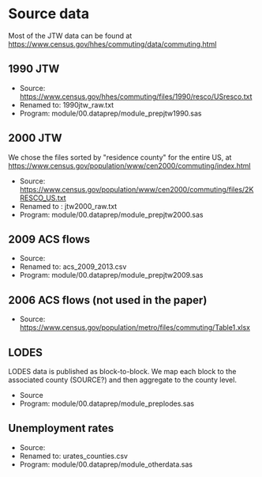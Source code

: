 Source data
===========
Most of the JTW data can be found at https://www.census.gov/hhes/commuting/data/commuting.html

1990 JTW
--------

- Source: https://www.census.gov/hhes/commuting/files/1990/resco/USresco.txt
- Renamed to: 1990jtw_raw.txt
- Program: module/00.dataprep/module_prepjtw1990.sas

2000 JTW
--------
We chose the files sorted by "residence county" for the entire US, at https://www.census.gov/population/www/cen2000/commuting/index.html

- Source: https://www.census.gov/population/www/cen2000/commuting/files/2KRESCO_US.txt
- Renamed to : jtw2000_raw.txt
- Program: module/00.dataprep/module_prepjtw2000.sas

2009 ACS flows
--------------

- Source: 
- Renamed to: acs_2009_2013.csv
- Program: module/00.dataprep/module_prepjtw2009.sas

2006 ACS flows (not used in the paper)
--------------------------------------

- Source: https://www.census.gov/population/metro/files/commuting/Table1.xlsx

LODES
-----
LODES data is published as block-to-block. We map each block to the associated county (SOURCE?) and then aggregate to the county level. 


- Source
- Program: module/00.dataprep/module_preplodes.sas 

Unemployment rates
------------------

- Source:
- Renamed to: urates_counties.csv
- Program: module/00.dataprep/module_otherdata.sas

